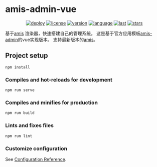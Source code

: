 # amis-admin-vue

<div align="center">

[![deploy](https://github.com/h7ml/amis-admin-vue/actions/workflows/deploy.yml/badge.svg?branch=master)](https://github.com/h7ml/amis-admin-vue/actions/workflows/deploy.yml)
[![license](https://img.shields.io/github/license/h7ml/amis-admin-vue.svg)](https://github.com/h7ml/amis-admin-vue/blob/master/LICENSE#L1)
[![version](https://img.shields.io/npm/v/amis/latest)](https://github.com/h7ml/amis-admin-vue/blob/master/package.json#L36)
[![language](https://img.shields.io/github/languages/top/h7ml/amis-admin-vue)](https://github.com/h7ml/amis-admin-vue/search?l=css)
[![last](https://img.shields.io/github/last-commit/h7ml/amis-admin-vue.svg)](https://github.com/h7ml/amis-admin-vue/commits)
[![stars](https://img.shields.io/badge/Hosted-Vercel-brightgreen?style=flat&logo=Vercel)](https://amis.vercel.app/)
</div>

基于[amis](https://github.com/baidu/amis) 渲染器，快速搭建自己的管理系统。
这是基于官方应用模板[amis-admin](https://github.com/aisuda/amis-admin)的vue实现版本。
支持最新版本的[amis](https://github.com/h7ml/amis-admin-vue/blob/master/package.json#L3)。

## Project setup

```
npm install
```

### Compiles and hot-reloads for development

```
npm run serve
```

### Compiles and minifies for production

```
npm run build
```

### Lints and fixes files

```
npm run lint
```

### Customize configuration

See [Configuration Reference](https://cli.vuejs.org/config/).
